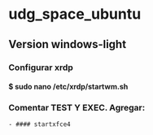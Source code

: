 # udg_space_ubuntu

## Version windows-light
### Configurar xrdp 
#### $ sudo nano /etc/xrdp/startwm.sh
### Comentar TEST Y EXEC. Agregar: 
    - #### startxfce4